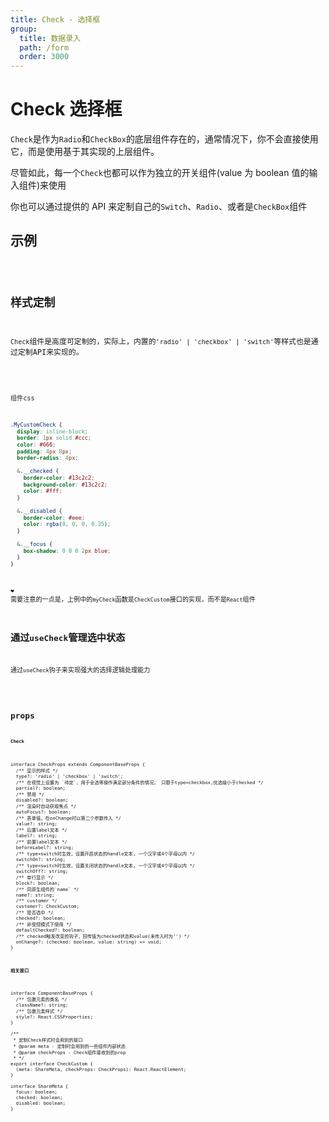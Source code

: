 ```yaml
---
title: Check - 选择框
group:
  title: 数据录入
  path: /form
  order: 3000
---
```


# Check 选择框

`Check`是作为`Radio`和`CheckBox`的底层组件存在的，通常情况下，你不会直接使用它，而是使用基于其实现的上层组件。

尽管如此，每一个`Check`也都可以作为独立的开关组件(value 为 boolean 值的输入组件)来使用

你也可以通过提供的 API 来定制自己的`Switch`、`Radio`、或者是`CheckBox`组件

## 示例

<code src="./demo.tsx" />

## 样式定制

`Check`组件是高度可定制的，实际上，内置的`'radio' | 'checkbox' | 'switch'`等样式也是通过定制API来实现的。

<code src="./custom.tsx" />

组件css
```scss
.MyCustomCheck {
  display: inline-block;
  border: 1px solid #ccc;
  color: #666;
  padding: 4px 8px;
  border-radius: 4px;

  &.__checked {
    border-color: #13c2c2;
    background-color: #13c2c2;
    color: #fff;
  }

  &.__disabled {
    border-color: #eee;
    color: rgba(0, 0, 0, 0.35);
  }

  &.__focus {
    box-shadow: 0 0 0 2px blue;
  }
}
```

❤ 需要注意的一点是，上例中的`myCheck`函数是`CheckCustom`接口的实现，而不是`React`组件

## 通过`useCheck`管理选中状态

通过`useCheck`钩子来实现强大的选择逻辑处理能力

<code src="./useCheckDemo.tsx" />

## props

**`Check`**

```tsx | pure
interface CheckProps extends ComponentBaseProps {
  /** 显示的样式 */
  type?: 'radio' | 'checkbox' | 'switch';
  /** 在视觉上设置为 `待定`，用于全选等操作满足部分条件的情况， 只限于type=checkbox,优选级小于checked */
  partial?: boolean;
  /** 禁用 */
  disabled?: boolean;
  /** 渲染时自动获取焦点 */
  autoFocus?: boolean;
  /** 表单值，在onChange时以第二个参数传入 */
  value?: string;
  /** 后置label文本 */
  label?: string;
  /** 前置label文本 */
  beforeLabel?: string;
  /** type=switch时生效，设置开启状态的handle文本, 一个汉字或4个字母以内 */
  switchOn?: string;
  /** type=switch时生效，设置关闭状态的handle文本, 一个汉字或4个字母以内 */
  switchOff?: string;
  /** 单行显示 */
  block?: boolean;
  /** 同原生组件的`name` */
  name?: string;
  /** customer */
  customer?: CheckCustom;
  /** 是否选中 */
  checked?: boolean;
  /** 非受控模式下使用 */
  defaultChecked?: boolean;
  /** checked触发改变的钩子，回传值为checked状态和value(未传入时为'') */
  onChange?: (checked: boolean, value: string) => void;
}
```

**`相关接口`**

```tsx | pure
interface ComponentBaseProps {
  /** 包裹元素的类名 */
  className?: string;
  /** 包裹元素样式 */
  style?: React.CSSProperties;
}

/**
 * 定制Check样式时会用到的接口
 * @param meta - 定制时会用到的一些组件内部状态
 * @param checkProps - Check组件接收到的prop
 * */
export interface CheckCustom {
  (meta: ShareMeta, checkProps: CheckProps): React.ReactElement;
}

interface ShareMeta {
  focus: boolean;
  checked: boolean;
  disabled: boolean;
}
```
